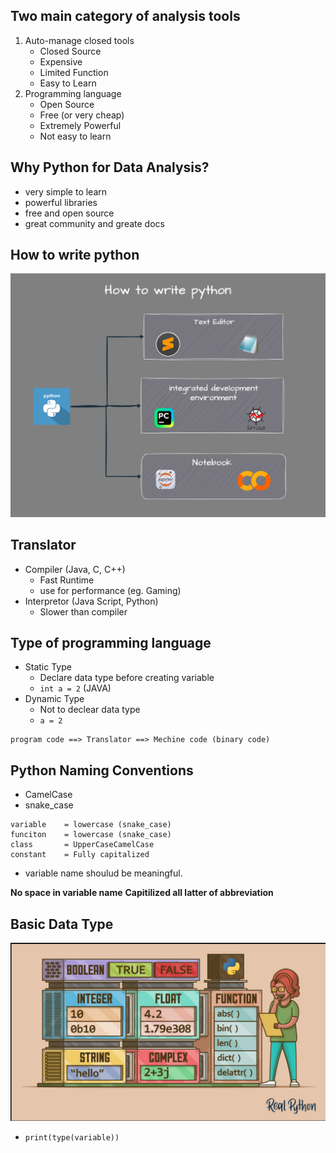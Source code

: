 


## Two main category of analysis tools

1. Auto-manage closed tools
	- Closed Source
	- Expensive
	- Limited Function
	- Easy to Learn
2. Programming language
	- Open Source
	- Free (or very cheap)
	- Extremely Powerful
	- Not easy to learn


## Why Python for Data Analysis?

- very simple to learn
- powerful libraries
- free and open source
- great community and greate docs


 ## How to write python 

 ![How To Wirte Python](../photo/python_coding.png)

 
 ## Translator

 - Compiler (Java, C, C++)
 	- Fast Runtime
 	- use for performance (eg. Gaming)
 - Interpretor (Java Script, Python)
 	- Slower than compiler

## Type of programming language

- Static Type
	- Declare data type before creating variable
	- `int a = 2` (JAVA)
- Dynamic Type
	- Not to declear data type
	- `a = 2`


```
program code ==> Translator ==> Mechine code (binary code)
```

## Python Naming Conventions

- CamelCase
- snake_case

```
variable 	= lowercase (snake_case)
funciton	= lowercase (snake_case)
class		= UpperCaseCamelCase
constant	= Fully capitalized
```

- variable name shoulud be meaningful.

**No space in variable name**
**Capitilized all latter of abbreviation** 

## Basic Data Type

![Data_type](../photo/datatype.png)

- `print(type(variable))`